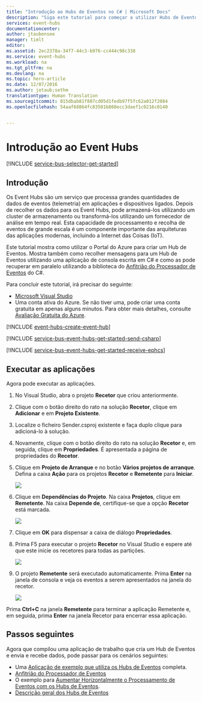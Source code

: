 ```yaml
---
title: "Introdução ao Hubs de Eventos no C# | Microsoft Docs"
description: "Siga este tutorial para começar a utilizar Hubs de Eventos do Azure com C# e utilizar o Anfitrião do Processador de Eventos."
services: event-hubs
documentationcenter: 
author: jtaubensee
manager: timlt
editor: 
ms.assetid: 2ec2378a-34f7-44c3-b976-cc444c98c338
ms.service: event-hubs
ms.workload: na
ms.tgt_pltfrm: na
ms.devlang: na
ms.topic: hero-article
ms.date: 12/07/2016
ms.author: jotaub;sethm
translationtype: Human Translation
ms.sourcegitcommit: 015dbab81f807cd05d1fedb97f5fc62a012f2084
ms.openlocfilehash: 54aaf68864fc83501b860ecc3daef1c0216c0140


---
```

# <a name="get-started-with-event-hubs"></a>Introdução ao Event Hubs
[!INCLUDE [service-bus-selector-get-started](../../includes/service-bus-selector-get-started.md)]

## <a name="introduction"></a>Introdução
Os Event Hubs são um serviço que processa grandes quantidades de dados de eventos (telemetria) em aplicações e dispositivos ligados. Depois de recolher os dados para os Event Hubs, pode armazená-los utilizando um cluster de armazenamento ou transformá-los utilizando um fornecedor de análise em tempo real. Esta capacidade de processamento e recolha de eventos de grande escala é um componente importante das arquiteturas das aplicações modernas, incluindo a Internet das Coisas (IoT).

Este tutorial mostra como utilizar o Portal do Azure para criar um Hub de Eventos. Mostra também como recolher mensagens para um Hub de Eventos utilizando uma aplicação de consola escrita em C# e como as pode recuperar em paralelo utilizando a biblioteca do [Anfitrião do Processador de Eventos][Event Processor Host] do C#.

Para concluir este tutorial, irá precisar do seguinte:

* [Microsoft Visual Studio](http://visualstudio.com)
* Uma conta ativa do Azure. Se não tiver uma, pode criar uma conta gratuita em apenas alguns minutos. Para obter mais detalhes, consulte [Avaliação Gratuita do Azure](https://azure.microsoft.com/free/).

[!INCLUDE [event-hubs-create-event-hub](../../includes/event-hubs-create-event-hub.md)]

[!INCLUDE [service-bus-event-hubs-get-started-send-csharp](../../includes/service-bus-event-hubs-get-started-send-csharp.md)]

[!INCLUDE [service-bus-event-hubs-get-started-receive-ephcs](../../includes/service-bus-event-hubs-get-started-receive-ephcs.md)]

## <a name="run-the-applications"></a>Executar as aplicações
Agora pode executar as aplicações.

1. No Visual Studio, abra o projeto **Recetor** que criou anteriormente.
2. Clique com o botão direito do rato na solução **Recetor**, clique em **Adicionar** e em **Projeto Existente**.
3. Localize o ficheiro Sender.csproj existente e faça duplo clique para adicioná-lo à solução.
4. Novamente, clique com o botão direito do rato na solução **Recetor** e, em seguida, clique em **Propriedades**. É apresentada a página de propriedades do **Recetor**.
5. Clique em **Projeto de Arranque** e no botão **Vários projetos de arranque**. Defina a caixa **Ação** para os projetos **Recetor** e **Remetente** para **Iniciar**.
   
    ![][19]
6. Clique em **Dependências do Projeto**. Na caixa **Projetos**, clique em **Remetente**. Na caixa **Depende de**, certifique-se que a opção **Recetor** está marcada.
   
    ![][20]
7. Clique em **OK** para dispensar a caixa de diálogo **Propriedades**.
8. Prima F5 para executar o projeto **Recetor** no Visual Studio e espere até que este inicie os recetores para todas as partições.
   
   ![][21]
9. O projeto **Remetente** será executado automaticamente. Prima **Enter** na janela de consola e veja os eventos a serem apresentados na janela do recetor.
   
   ![][22]

Prima **Ctrl+C** na janela **Remetente** para terminar a aplicação Remetente e, em seguida, prima **Enter** na janela Recetor para encerrar essa aplicação.

## <a name="next-steps"></a>Passos seguintes
Agora que compilou uma aplicação de trabalho que cria um Hub de Eventos e envia e recebe dados, pode passar para os cenários seguintes:

* Uma [Aplicação de exemplo que utiliza os Hubs de Eventos][sample application that uses Event Hubs] completa.
* [Anfitrião do Processador de Eventos](/dotnet/api/microsoft.servicebus.messaging.eventprocessorhost)
* O exemplo para [Aumentar Horizontalmente o Processamento de Eventos com os Hubs de Eventos][Scale out Event Processing with Event Hubs].
* [Descrição geral dos Hubs de Eventos][Event Hubs overview]

<!-- Images. -->
[19]: ./media/event-hubs-csharp-ephcs-getstarted/create-eh-proj1.png
[20]: ./media/event-hubs-csharp-ephcs-getstarted/create-eh-proj2.png
[21]: ./media/event-hubs-csharp-ephcs-getstarted/run-csharp-ephcs1.png
[22]: ./media/event-hubs-csharp-ephcs-getstarted/run-csharp-ephcs2.png

<!-- Links -->
[Event Processor Host]: https://www.nuget.org/packages/Microsoft.Azure.ServiceBus.EventProcessorHost
[Event Hubs overview]: event-hubs-overview.md
[sample application that uses Event Hubs]: https://code.msdn.microsoft.com/Service-Bus-Event-Hub-286fd097
[Scale out Event Processing with Event Hubs]: https://code.msdn.microsoft.com/Service-Bus-Event-Hub-45f43fc3
[queued messaging solution]: ../service-bus-messaging/service-bus-dotnet-multi-tier-app-using-service-bus-queues.md




<!--HONumber=Dec16_HO5-->


